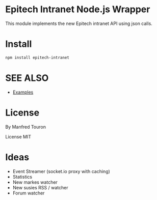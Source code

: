 Epitech Intranet Node.js Wrapper
================================

This module implements the new Epitech intranet API using json calls.

Install
=======

```bash
npm install epitech-intranet
```

SEE ALSO
========

* [Examples](https://github.com/moul/node-epitech-intranet/tree/master/examples)

License
=======

By Manfred Touron

License MIT

Ideas
=====

- Event Streamer (socket.io proxy with caching)
- Statistics
- New markes watcher
- New susies RSS / watcher
- Forum watcher
